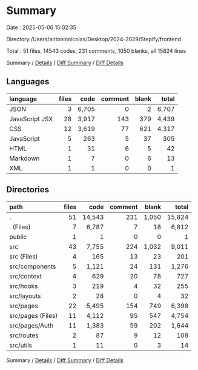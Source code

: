 # Summary

Date : 2025-05-06 15:02:35

Directory /Users/antoninnicolas/Desktop/2024-2029/Stepify/frontend

Total : 51 files,  14543 codes, 231 comments, 1050 blanks, all 15824 lines

Summary / [Details](details.md) / [Diff Summary](diff.md) / [Diff Details](diff-details.md)

## Languages
| language | files | code | comment | blank | total |
| :--- | ---: | ---: | ---: | ---: | ---: |
| JSON | 3 | 6,705 | 0 | 2 | 6,707 |
| JavaScript JSX | 28 | 3,917 | 143 | 379 | 4,439 |
| CSS | 12 | 3,619 | 77 | 621 | 4,317 |
| JavaScript | 5 | 263 | 5 | 37 | 305 |
| HTML | 1 | 31 | 6 | 5 | 42 |
| Markdown | 1 | 7 | 0 | 6 | 13 |
| XML | 1 | 1 | 0 | 0 | 1 |

## Directories
| path | files | code | comment | blank | total |
| :--- | ---: | ---: | ---: | ---: | ---: |
| . | 51 | 14,543 | 231 | 1,050 | 15,824 |
| . (Files) | 7 | 6,787 | 7 | 18 | 6,812 |
| public | 1 | 1 | 0 | 0 | 1 |
| src | 43 | 7,755 | 224 | 1,032 | 9,011 |
| src (Files) | 4 | 165 | 13 | 23 | 201 |
| src/components | 5 | 1,121 | 24 | 131 | 1,276 |
| src/context | 4 | 629 | 20 | 78 | 727 |
| src/hooks | 3 | 219 | 4 | 32 | 255 |
| src/layouts | 2 | 28 | 0 | 4 | 32 |
| src/pages | 22 | 5,495 | 154 | 749 | 6,398 |
| src/pages (Files) | 11 | 4,112 | 95 | 547 | 4,754 |
| src/pages/Auth | 11 | 1,383 | 59 | 202 | 1,644 |
| src/routes | 2 | 87 | 9 | 12 | 108 |
| src/utils | 1 | 11 | 0 | 3 | 14 |

Summary / [Details](details.md) / [Diff Summary](diff.md) / [Diff Details](diff-details.md)
